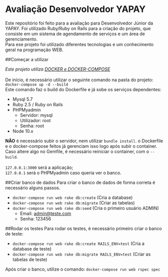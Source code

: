 # Avaliação Desenvolvedor YAPAY 

Este repositório foi feito para a avaliação para Desenvolvedor Júnior da YAPAY.
Foi utilizado Ruby/Ruby on Rails para a criação do projeto, que consiste em
um sistema de agendamento de serviços e um área de gerenciamento.<br>
Para ese projeto foi utilizado diferentes tecnologias e um conhecimento geral
na programação WEB.

##Começar a utilizar

<i>Este projeto utiliza <a href="https://www.docker.com/">DOCKER e DOCKER-COMPOSE</a></i> <br><br>
De início, é necessário utilizar o seguinte comando na pasta do projeto: <br>
`docker-compose up -d --build` <br>
Este comando faz o build do Dockerfile e já sobe os serviços dependentes:
- Mysql 5.7
- Ruby 2.5 / Ruby on Rails
- PHPMyadmin
    - Servidor: mysql
    - Utilizador: root
    - Senha: root
- Node 10.x

**NÃO** é necessário subir o servidor, nem utilizar `bundle install`. o Dockerfile e
o docker-compose feitos já gerenciam isso logo após subir o container. <br>
Caso altere algo no Gemfile, é necessário reiniciar o container, com o `--build`. <br><br>
`127.0.0.1:3000` será a aplicação; <br>
`127.0.0.1` será o PHPMyadmin caso queria ver o banco.

##Criar banco de dados
Para criar o banco de dados de forma correta é necessário alguns passos.
- `docker-compose run web rake db:create` (Cria a database)
- `docker-compose run web rake db:migrate` (Criar as tabelas)
- `docker-compose run web rake db:seed` (Cria o primeiro usuário ADMIN)
    - Email: admin@teste.com
    - Senha: 123456

##Rodar os testes
Para rodar os testes, é necessário primeiro criar o banco de teste:
- `docker-compose run web rake db:create RAILS_ENV=test` (Cria a database de teste)
- `docker-compose run web rake db:migrate RAILS_ENV=test` (Criar as tabelas de teste)

Após criar o banco, utilize o comando:
`docker-compose run web rspec spec`